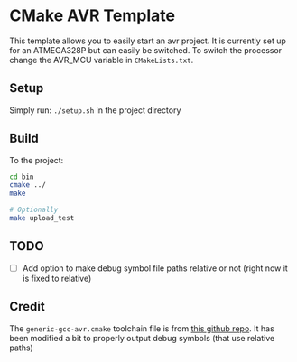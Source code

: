 # CMake AVR Template

This template allows you to easily start an avr project. It is currently set up for an ATMEGA328P but can easily be switched. To switch the processor change the AVR_MCU variable in `CMakeLists.txt`.

## Setup

Simply run:
`./setup.sh` in the project directory

## Build

To the project:
```bash
cd bin
cmake ../
make

# Optionally
make upload_test
```

## TODO

- [ ] Add option to make debug symbol file paths relative or not (right now it is fixed to relative)

## Credit

The `generic-gcc-avr.cmake` toolchain file is from [this github repo](https://github.com/mkleemann/cmake-avr). It has been modified a bit to properly output debug symbols (that use relative paths)
